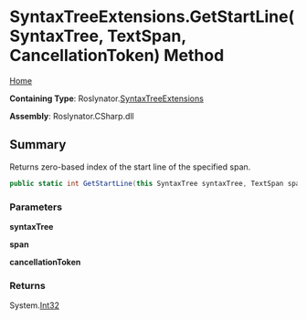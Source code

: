 # SyntaxTreeExtensions\.GetStartLine\(SyntaxTree, TextSpan, CancellationToken\) Method

[Home](../../../README.md)

**Containing Type**: Roslynator\.[SyntaxTreeExtensions](../README.md)

**Assembly**: Roslynator\.CSharp\.dll

## Summary

Returns zero\-based index of the start line of the specified span\.

```csharp
public static int GetStartLine(this SyntaxTree syntaxTree, TextSpan span, CancellationToken cancellationToken = default(CancellationToken))
```

### Parameters

**syntaxTree**

**span**

**cancellationToken**

### Returns

System\.[Int32](https://docs.microsoft.com/en-us/dotnet/api/system.int32)

